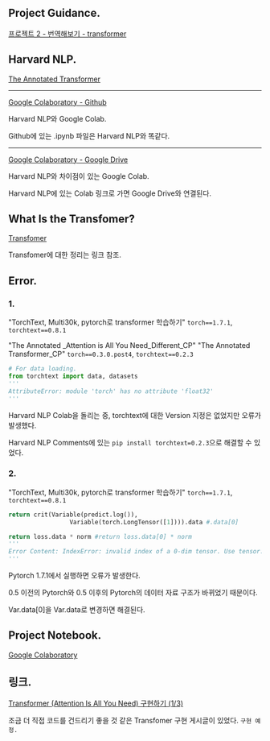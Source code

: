 ## Project Guidance.

[프로젝트 2 - 번역해보기 - transformer](https://www.notion.so/2-transformer-b8e778867ef44c46ad905ed32bdf3449)

## Harvard NLP.

[The Annotated Transformer](https://nlp.seas.harvard.edu/2018/04/03/attention.html#training-loop)

---

[Google Colaboratory - Github](https://colab.research.google.com/drive/1FHXP-a0rjsgHV4kbwlF2mxijkTz3Rnfe)

Harvard NLP와 Google Colab.

Github에 있는 .ipynb 파일은 Harvard NLP와 똑같다.

---

[Google Colaboratory - Google Drive](https://colab.research.google.com/drive/1_5Ho9ldrTZFay2Z8Qfdb3QXUkx6zNRVT#scrollTo=wamR3SPdUgRo)

Harvard NLP와 차이점이 있는 Google Colab.

Harvard NLP에 있는 Colab 링크로 가면 Google Drive와 연결된다.

## What Is the Transfomer?

[Transfomer](https://www.notion.so/asollie/Transfomer-d692df0aa2c64b9c9c24f6a1dcbfb0e3)

Transfomer에 대한 정리는 링크 참조.

## Error.
### 1.
"TorchText, Multi30k, pytorch로 transformer 학습하기"
`torch==1.7.1`, `torchtext==0.8.1`

"The Annotated _Attention is All You Need_Different_CP"
"The Annotated Transformer_CP"
`torch==0.3.0.post4`, `torchtext==0.2.3`

```python
# For data loading.
from torchtext import data, datasets
'''
AttributeError: module 'torch' has no attribute 'float32'
'''
```

Harvard NLP Colab을 돌리는 중, torchtext에 대한 Version 지정은 없었지만 오류가 발생했다.

Harvard NLP Comments에 있는 `pip install torchtext=0.2.3`으로 해결할 수 있었다.

### 2.
"TorchText, Multi30k, pytorch로 transformer 학습하기"
`torch==1.7.1`, `torchtext==0.8.1`

```python
return crit(Variable(predict.log()),
                 Variable(torch.LongTensor([1]))).data #.data[0]

return loss.data * norm #return loss.data[0] * norm
'''
Error Content: IndexError: invalid index of a 0-dim tensor. Use tensor.item() to convert a 0-dim tensor to a Python number
'''
```

Pytorch 1.7.1에서 실행하면 오류가 발생한다.

0.5 이전의 Pytorch와 0.5 이후의 Pytorch의 데이터 자료 구조가 바뀌었기 때문이다.

Var.data[0]을 Var.data로 변경하면 해결된다.

## Project Notebook.

[Google Colaboratory](https://colab.research.google.com/drive/1UDJoqzwlfZVjdQu_COpUyGT8TppVcQQA#scrollTo=M1Pwa3-pEJGX)

## 링크.

[Transformer (Attention Is All You Need) 구현하기 (1/3)](https://paul-hyun.github.io/transformer-01/)

조금 더 직접 코드를 건드리기 좋을 것 같은 Transfomer 구현 게시글이 있었다. `구현 예정.`
